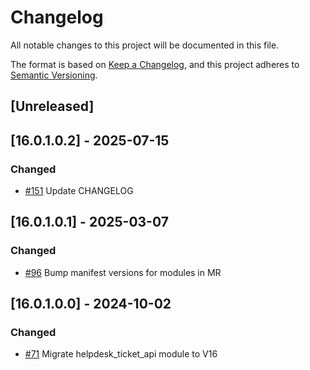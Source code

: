 # Changelog
All notable changes to this project will be documented in this file.

The format is based on [Keep a Changelog](https://keepachangelog.com/en/1.0.0/),
and this project adheres to [Semantic Versioning](https://semver.org/spec/v2.0.0.html).

## [Unreleased]
## [16.0.1.0.2] - 2025-07-15
### Changed
- [#151](https://gitlab.com/somitcoop/erp-research/odoo-helpdesk/-/merge_requests/151) Update CHANGELOG

## [16.0.1.0.1] - 2025-03-07
### Changed
- [#96](https://gitlab.com/somitcoop/erp-research/odoo-helpdesk/-/merge_requests/96)  Bump manifest versions for modules in MR

## [16.0.1.0.0] - 2024-10-02
### Changed
- [#71](https://gitlab.com/somitcoop/erp-research/odoo-helpdesk/-/merge_requests/71) Migrate helpdesk_ticket_api module to V16